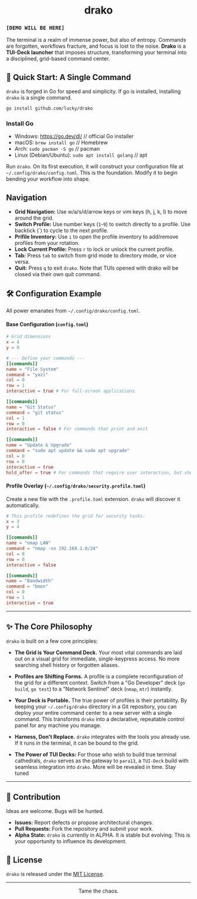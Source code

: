 <div align="center">

# drako 


</div>


### `[DEMO WILL BE HERE]`

The terminal is a realm of immense power, but also of entropy. Commands are forgotten, workflows fracture, and focus is lost to the noise. **Drako** is a **TUI-Deck launcher** that imposes structure, transforming your terminal into a disciplined, grid-based command center.


## 🚀 Quick Start: A Single Command

`drako` is forged in Go for speed and simplicity. If go is installed, installing `drako` is a single command.

```bash
go install github.com/lucky/drako
```

### Install Go

- Windows: https://go.dev/dl/ // official Go installer
- macOS: `brew install go` // Homebrew
- Arch: `sudo pacman -S go` // pacman
- Linux (Debian/Ubuntu): `sudo apt install golang` // apt


Run `drako`. On its first execution, it will construct your configuration file at `~/.config/drako/config.toml`. This is the foundation. Modify it to begin bending your workflow into shape.


## Navigation

- **Grid Navigation:** Use w/a/s/d/arrow keys or vim keys (h, j, k, l) to move around the grid. 
- **Switch Profile:** Use number keys (`1`-`9`) to switch directly to a profile. Use backtick (`) to cycle to the next profile.
- **Prifile Inventory:** Use `i` to open the profile inventory to add/remove profiles from your rotation.
- **Lock Current Profile:** Press `r` to lock or unlock the current profile.
- **Tab:** Press `tab` to switch from grid mode to directory mode, or vice versa.
- **Quit:** Press `q` to exit `drako`. Note that TUIs opened with drako will be closed via their own quit command.




## 🛠️ Configuration Example

All power emanates from `~/.config/drako/config.toml`.

#### Base Configuration (`config.toml`)

```toml
# Grid dimensions
x = 4
y = 8

# --- Define your commands ---
[[commands]]
name = "File System"
command = "yazi"
col = 0
row = 1
interactive = true # For full-screen applications

[[commands]]
name = "Git Status"
command = "git status"
col = 1
row = 0
interactive = false # For commands that print and exit

[[commands]]
name = "Update & Upgrade"
command = "sudo apt update && sudo apt upgrade"
col = 0
row = 0
interactive = true
hold_after = true # For commands that require user interaction, but should not automatically exit


```

#### Profile Overlay (`~/.config/drako/security.profile.toml`)

Create a new file with the `.profile.toml` extension. `drako` will discover it automatically.

```toml
# This profile redefines the grid for security tasks.
x = 3
y = 4

[[commands]]
name = "nmap LAN"
command = "nmap -sn 192.168.1.0/24"
col = 0
row = 0
interactive = false

[[commands]]
name = "Bandwidth"
command = "bmon"
col = 0
row = 1
interactive = true
```

---

## ✨ The Core Philosophy

`drako` is built on a few core principles:

-   **The Grid is Your Command Deck.** Your most vital commands are laid out on a visual grid for immediate, single-keypress access. No more searching shell history or forgotten aliases.

-   **Profiles are Shifting Forms.** A profile is a complete reconfiguration of the grid for a different context. Switch from a "Go Developer" deck (`go build`, `go test`) to a "Network Sentinel" deck (`nmap`, `mtr`) instantly.

-   **Your Deck is Portable.** The true power of profiles is their portability. By keeping your `~/.config/drako` directory in a Git repository, you can deploy your entire command center to a new server with a single command. This transforms `drako` into a declarative, repeatable control panel for any machine you manage.

-   **Harness, Don't Replace.** `drako` integrates with the tools you already use. If it runs in the terminal, it can be bound to the grid.

-   **The Power of TUI Decks:** For those who wish to build true terminal cathedrals, `drako` serves as the gateway to `para13`, a `TUI-Deck` build with seamless integration into `drako`. More will be revealed in time. Stay tuned


---

## 🤝 Contribution

Ideas are welcome. Bugs will be hunted.
-   **Issues:** Report defects or propose architectural changes.
-   **Pull Requests:** Fork the repository and submit your work.
-   **Alpha State:** `drako` is currently in ALPHA. It is stable but evolving. This is your opportunity to influence its development.


## 📜 License

`drako` is released under the [MIT License](LICENSE).

---
<div align="center">

Tame the chaos.

</div>